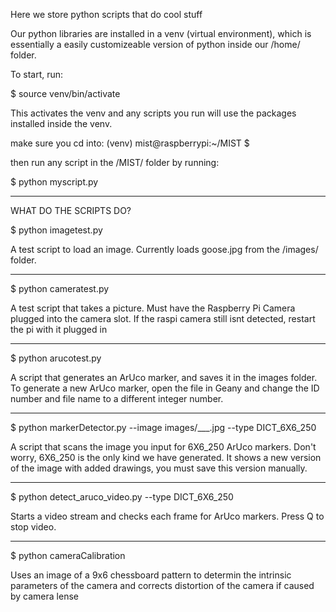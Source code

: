 Here we store python scripts that do cool stuff


Our python libraries are installed in a venv (virtual environment), which is essentially a easily customizeable
version of python inside our /home/ folder.

To start, run:

$ source venv/bin/activate

This activates the venv and any scripts you run will use the packages installed inside the venv.

make sure you cd into: (venv) mist@raspberrypi:~/MIST $

then run any script in the /MIST/ folder by running:

$ python myscript.py

_______________________________________________________
WHAT DO THE SCRIPTS DO?

$ python imagetest.py

A test script to load an image. Currently loads goose.jpg from the /images/ folder.
___________

$ python cameratest.py

A test script that takes a picture. Must have the Raspberry Pi Camera plugged into the camera slot.
If the raspi camera still isnt detected, restart the pi with it plugged in

___________

$ python arucotest.py

A script that generates an ArUco marker, and saves it in the images folder. To generate a new ArUco marker,
open the file in Geany and change the ID number and file name to a different integer number.

___________

$ python markerDetector.py --image images/___.jpg --type DICT_6X6_250

A script that scans the image you input for 6X6_250 ArUco markers. Don't worry, 6X6_250 is the only kind we 
have generated. It shows a new version of the image with added drawings, you must save this version manually.

___________

$ python detect_aruco_video.py --type DICT_6X6_250

Starts a video stream and checks each frame for ArUco markers. Press Q to stop video.

___________

$ python cameraCalibration

Uses an image of a 9x6 chessboard pattern to determin the intrinsic parameters of the camera and corrects 
distortion of the camera if caused by camera lense